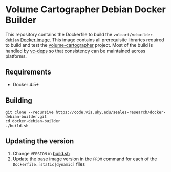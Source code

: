 # Volume Cartographer Debian Docker Builder

This repository contains the Dockerfile to build the `volcart/vcbuilder-debian`
[Docker image](https://hub.docker.com/repository/docker/volcart/vcbuilder-debian). This image contains all prerequisite libraries required
to build and test the
[volume-cartographer](https://gitlab.com/educelab/volume-cartographer)
project. Most of the build is handled by
[vc-deps](https://gitlab.com/educelab/vc-deps) so that consistency can be
maintained across platforms.

## Requirements
 * Docker 4.5+

## Building
```shell
git clone --recursive https://code.vis.uky.edu/seales-research/docker-debian-builder.git
cd docker-debian-builder
./build.sh
```

## Updating the version
1. Change `VERSION` in [build.sh](build.sh)
2. Update the base image version in the `FROM` command for each of the `Dockerfile.[static|dynamic]` files
